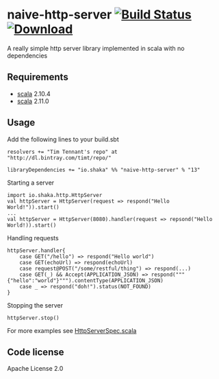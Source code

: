 naive-http-server  [![Build Status](https://travis-ci.org/timt/naive-http-server.png?branch=master)](https://travis-ci.org/timt/naive-http-server) [ ![Download](https://api.bintray.com/packages/timt/repo/naive-http-server/images/download.png) ](https://bintray.com/timt/repo/naive-http-server/_latestVersion)
=================
A really simple http server library implemented in scala with no dependencies

Requirements
------------

* [scala](http://www.scala-lang.org) 2.10.4
* [scala](http://www.scala-lang.org) 2.11.0

Usage
-----
Add the following lines to your build.sbt

    resolvers += "Tim Tennant's repo" at "http://dl.bintray.com/timt/repo/"

    libraryDependencies += "io.shaka" %% "naive-http-server" % "13"

Starting a server

    import io.shaka.http.HttpServer
    val httpServer = HttpServer(request => respond("Hello World!")).start()
    ...
    val httpServer = HttpServer(8080).handler(request => repsond("Hello World!)).start()

Handling requests

    httpServer.handler{
        case GET("/hello") => respond("Hello world")
        case GET(echoUrl) => respond(echoUrl)
        case request@POST("/some/restful/thing") => respond(...)
        case GET(_) && Accept(APPLICATION_JSON) => respond("""{"hello":"world"}""").contentType(APPLICATION_JSON)
        case _ => respond("doh!").status(NOT_FOUND)
    }


Stopping the server

    httpServer.stop()


For more examples see [HttpServerSpec.scala](https://github.com/timt/naive-http-server/blob/master/src/test/scala/io/shaka/http/HttpServerSpec.scala)


Code license
------------
Apache License 2.0
